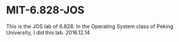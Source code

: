 # MIT-6.828-JOS
This is the JOS lab of 6.828.
In the Operating System class of Peking University, I did this lab. 
2016.12.14
